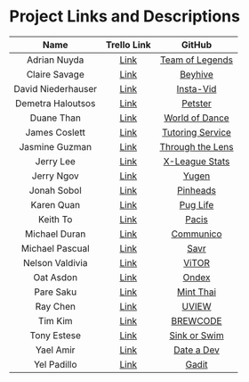 # Project Links and Descriptions

| Name               | Trello Link               | GitHub                         |
|:------------------:|:-------------------------:|:------------------------------:|
| Adrian Nuyda       | [Link][trello-adrian]     | [Team of Legends][gh-adrian]   |
| Claire Savage      | [Link][trello-claire]     | [Beyhive][gh-claire]           |
| David Niederhauser | [Link][trello-david]      | [Insta-Vid][gh-david]          |
| Demetra Haloutsos  | [Link][trello-demetra]    | [Petster][gh-demetra]          |
| Duane Than         | [Link][trello-duane]      | [World of Dance][gh-duane]     |
| James Coslett      | [Link][trello-james]      | [Tutoring Service][gh-james]   |
| Jasmine Guzman     | [Link][trello-jasmine]    | [Through the Lens][gh-jasmine] |
| Jerry Lee          | [Link][trello-stretch]    | [X-League Stats][gh-stretch]   |
| Jerry Ngov         | [Link][trello-jerry-ngov] | [Yugen][gh-jerry-ngov]         |
| Jonah Sobol        | [Link][trello-jonah]      | [Pinheads][gh-jonah]           |
| Karen Quan         | [Link][trello-karen]      | [Pug Life][gh-karen]           |
| Keith To           | [Link][trello-keith]      | [Pacis][gh-keith]              |
| Michael Duran      | [Link][trello-doctor]     | [Communico][gh-doctor]         |
| Michael Pascual    | [Link][trello-mikey]      | [Savr][gh-mikey]               |
| Nelson Valdivia    | [Link][trello-nelson]     | [ViTOR][gh-nelson]             |
| Oat Asdon          | [Link][trello-oat]        | [Ondex][gh-oat]                |
| Pare Saku          | [Link][trello-pare]       | [Mint Thai][gh-pare]           |
| Ray Chen           | [Link][trello-ray]        | [UVIEW][gh-ray]                |
| Tim Kim            | [Link][trello-tim]        | [BREWCODE][gh-tim]             |
| Tony Estese        | [Link][trello-tony]       | [Sink or Swim][gh-tony]        |
| Yael Amir          | [Link][trello-yael]       | [Date a Dev][gh-yael]          |
| Yel Padillo        | [Link][trello-yel]        | [Gadit][gh-yel]                |


[trello-adrian]:     https://trello.com/b/92O0Rgos/project-2-team-of-legends
[gh-adrian]:         https://github.com/adrianxadamn/Team_of_Legends

[trello-claire]:     https://trello.com/b/XgUTcJ9L/beyhive-app
[gh-claire]:         https://github.com/savageblackout/beyhive_app

[trello-david]:      https://trello.com/b/ghQIs91q/instavid
[gh-david]:          https://github.com/davenhauser/insta_vid_application

[trello-demetra]:    https://trello.com/b/gyhMlRtg/project2-petster-app
[gh-demetra]:        https://github.com/demetra2h/petster_app

[trello-duane]:      https://trello.com/b/s8Q58WSt/world-of-dance
[gh-duane]:          https://github.com/watfood/worldofdance_app

[trello-james]:      https://trello.com/b/4Tutn2fH/tutoring-service
[gh-james]:          https://github.com/jcoslett/project2

[trello-jasmine]:    https://trello.com/b/X6sjAe5G/through-the-lens-blog-ruby-rails-project
[gh-jasmine]:        https://github.com/jgescobar/project2/tree/master/through_the_lens_app

[trello-stretch]:    https://trello.com/b/582FLLtx/project-2-x-league
[gh-stretch]:        https://github.com/jgescobar/project2/tree/master/through_the_lens_app

[trello-jerry-ngov]: https://trello.com/jerryngov
[gh-jerry-ngov]:     https://github.com/jcngov/yugen

[trello-jonah]:      https://trello.com/b/Gmq3EqaH/project-2-pinheads
[gh-jonah]:          https://github.com/cameragadget/project2_app

[trello-karen]:      https://trello.com/b/kABEN5rc/pug-life
[gh-karen]:          https://github.com/karenquan/pug_life_app

[trello-keith]:      https://trello.com/b/rp8rFFZV/wdi-project-2-crud-web-app-pacis
[gh-keith]:          https://github.com/keithtkto/pacis

[trello-doctor]:     https://trello.com/b/jaNDfv82/wdi-project-2-communico
[gh-doctor]:         https://github.com/madma/communico

[trello-mikey]:      https://trello.com/b/LDRsddwA/savr
[gh-mikey]:          https://github.com/mrpascual/savr

[trello-nelson]:     https://trello.com/b/obtdqzRl/vitor
[gh-nelson]:         https://github.com/nevaldiv/Torrentz

[trello-oat]:        https://trello.com/b/BBncBX5o/project-02-1-current
[gh-oat]:            https://github.com/oatterzongit/ondex

[trello-pare]:       https://trello.com/b/eZ8JquEy/mint-thai
[gh-pare]:           https://github.com/Parekeet/mint_thai

[trello-ray]:        https://trello.com/b/5MxuGn55/u-v-i-e-w
[gh-ray]:            https://github.com/JYC422/UVIEW

[trello-tim]:        https://trello.com/b/jxbGrr33/coffee-roast-app
[gh-tim]:            https://github.com/Teembokeem/CoffeeApp

[trello-tony]:       https://trello.com/b/5RDxsCOG/up-n-running
[gh-tony]:           https://github.com/newbie-wankenobi/sink_or_swim_app

[trello-yael]:       https://trello.com/b/Z0A8hjMb/date-a-dev
[gh-yael]:           https://github.com/yaelamir/date_a_dev

[trello-yel]:        https://trello.com/b/Z0UOgIQD/ga-dit
[gh-yel]:            https://github.com/gamalielhere/gadit

